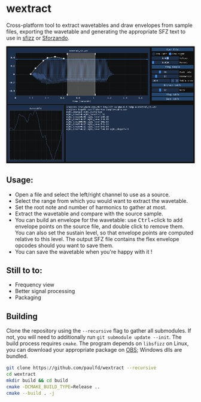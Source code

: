 # wextract

Cross-platform tool to extract wavetables and draw envelopes from sample files, exporting the wavetable and generating the appropriate SFZ text to use in [sfizz] or [Sforzando].

![Screenshot](picture.png)

## Usage:

- Open a file and select the left/right channel to use as a source.
- Select the range from which you would want to extract the wavetable.
- Set the root note and number of harmonics to gather at most.
- Extract the wavetable and compare with the source sample.
- You can build an envelope for the wavetable: use <kbd>Ctrl</kbd>+click to add envelope points on the source file, and double click to remove them. You can also set the sustain level, so that envelope points are computed relative to this level. The output SFZ file contains the flex envelope opcodes should you want to save them.
- You can save the wavetable when you're happy with it !

## Still to to:
- Frequency view
- Better signal processing
- Packaging

## Building

Clone the repository using the `--recursive` flag to gather all submodules.
If not, you will need to additionally run `git submodule update --init`.
The build process requires `cmake`.
The program depends on `libsfizz` on Linux, you can download your appropriate package on [OBS]; Windows dlls are bundled.

```sh
git clone https://github.com/paulfd/wextract --recursive
cd wextract
mkdir build && cd build
cmake -DCMAKE_BUILD_TYPE=Release ..
cmake --build . -j
```

[sfizz]:     https://sfz.tools/sfizz/
[Sforzando]:     https://www.plogue.com/products/sforzando.html
[OBS]:     https://software.opensuse.org//download.html?project=home%3Asfztools%3Asfizz&package=sfizz

